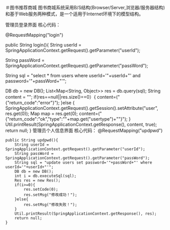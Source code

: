 ＃图书推荐商城
图书商城系统采用B/S结构(Browser/Server,浏览器/服务器结构)和基于Web服务两种模式，是一个适用于Internet环境下的模型结构。

管理员登录界面
核心代码：

@RequestMapping("login")

public String login(){
String userId = SpringApplicationContext.getRequest().getParameter("userId");

String passWord = SpringApplicationContext.getRequest().getParameter("passWord");
		
String sql = "select * from users where userId='"+userId+"' and password='"+passWord+"'";
	
DB db = new DB();
List<Map<String, Object>> res = db.query(sql);
String content = "";
if(res==null||res.size()==0）{
content=("{\"return_code\":\"error\"}");
		}else
		{
			SpringApplicationContext.getRequest().getSession().setAttribute("user", res.get(0));
			Map map = res.get(0);
			content=("{\"return_code\":\"ok\",\"type\":\""+map.get("usertype")+"\"}");
		}
		Util.printResult(SpringApplicationContext.getResponse(), content, true);
		return null;
	}
管理员个人信息界面
核心代码：
@RequestMapping("updpwd")
	
	public String updpwd(){
		String userId = SpringApplicationContext.getRequest().getParameter("userId");
		String passWord = SpringApplicationContext.getRequest().getParameter("passWord");
		String sql = "update users set password='"+passWord+"' where userId='"+userId+"'";
		DB db = new DB();
		int i = db.executeSql(sql);
		Res res = new Res();
		if(i>=0){
			res.setCode(0);
			res.setMsg("修改成功！");
		}else{
			res.setMsg("修改失败！");
		}
		Util.printResult(SpringApplicationContext.getResponse(), res);
		return null;
	}

